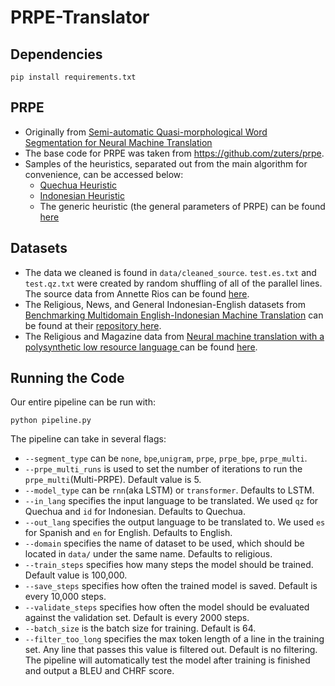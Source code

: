 # PRPE-Translator

## Dependencies
```
pip install requirements.txt
```

## PRPE
 - Originally from [Semi-automatic Quasi-morphological Word Segmentation for Neural Machine Translation](https://link.springer.com/chapter/10.1007/978-3-319-97571-9_23)
 - The base code for PRPE was taken from https://github.com/zuters/prpe.
 - Samples of the heuristics, separated out from the main algorithm for convenience, can be accessed below:
    -  [Quechua Heuristic](https://github.com/smaint/PRPE-Translator/blob/main/qz_heuristic.py) 
    -  [Indonesian Heuristic](https://github.com/smaint/PRPE-Translator/blob/main/id_heuristic.py)
    -  The generic heuristic (the general parameters of PRPE) can be found [here](https://github.com/smaint/PRPE-Translator/blob/main/generic_heuristic.py)

## Datasets
 - The data we cleaned is found in `data/cleaned_source`. `test.es.txt` and `test.qz.txt` were created by random shuffling of all of the parallel lines. The source data from Annette Rios can be found [here](https://github.com/a-rios/squoia).
 - The Religious, News, and General Indonesian-English datasets from [Benchmarking Multidomain English-Indonesian Machine Translation](https://www.aclweb.org/anthology/2020.bucc-1.6.pdf) can be found at their [repository here](https://github.com/gunnxx/indonesian-mt-data).
 - The Religious and Magazine data from [Neural machine translation with a polysynthetic low resource language ](https://link.springer.com/article/10.1007/s10590-020-09255-9) can be found [here](https://github.com/johneortega/mt_quechua_spanish).

## Running the Code
Our entire pipeline can be run with:
```
python pipeline.py
```
The pipeline can take in several flags:
 - `--segment_type` can be `none`, `bpe`,`unigram`, `prpe`, `prpe_bpe`, `prpe_multi`.
 - `--prpe_multi_runs` is used to set the number of iterations to run the `prpe_multi`(Multi-PRPE). Default value is 5.
 - `--model_type` can be `rnn`(aka LSTM) or `transformer`. Defaults to LSTM.
 - `--in_lang` specifies the input language to be translated. We used `qz` for Quechua and `id` for Indonesian. Defaults to Quechua.
 - `--out_lang` specifies the output language to be translated to. We used `es` for Spanish and `en` for English. Defaults to English.
 - `--domain` specifies the name of dataset to be used, which should be located in `data/` under the same name. Defaults to religious.
 - `--train_steps` specifies how many steps the model should be trained. Default value is 100,000.
 - `--save_steps` specifies how often the trained model is saved. Default is every 10,000 steps.
 - `--validate_steps` specifies how often the model should be evaluated against the validation set. Default is every 2000 steps.
 - `--batch_size` is the batch size for training. Default is 64.
 - `--filter_too_long` specifies the max token length of a line in the training set. Any line that passes this value is filtered out. Default is no filtering.
The pipeline will automatically test the model after training is finished and output a BLEU and CHRF score.
